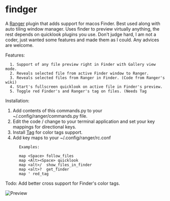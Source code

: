 # findger
A [Ranger](https://github.com/ranger/ranger) plugin that adds support for macos Finder. Best used along with auto tiling window manager. Uses finder to preview virtually anything, the rest depends on quicklook plugins you use. Don't judge hard, I am not a coder, just wanted some features and made them as I could. Any advices are welcome.

Features:
```
  1. Support of any file preview right in Finder with Gallery view mode.
  2. Reveals selected file from active Finder window to Ranger.
  3. Reveals selected files from Ranger in Finder. (Code from Ranger's wiki)
  4. Start's fullscreen quicklook on active file in Finder's preview.
  5. Toggle red Finder's and Ranger's tag on files. (Needs Tag
```

Installation:

  1. Add contents of this commands.py to your ~/.config/ranger/commands.py file.
  2. Edit the code / change to your terminal application and set your key mappings for directional keys.
  3. Install [Tag](https://github.com/jdberry/tag) for color tags support.
  4. Add key maps to your ~/.config/ranger/rc.conf

```
      Examples:

      map <Space> follow_files
      map <Alt><Space> quicklook
      map <alt>/  show_files_in_finder
      map <alt>?  get_finder
      map ' red_tag
```

Todo: Add better cross support for Finder's color tags.

![Preview](https://github.com/Bellavene/findger/blob/main/Preview.png?raw=true "Preview")
